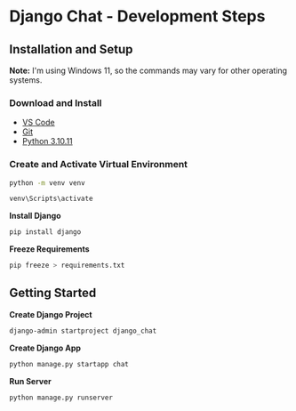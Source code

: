 # Django Chat - Development Steps

## Installation and Setup

**Note:** I'm using Windows 11, so the commands may vary for other operating systems.

### Download and Install
- [VS Code](https://code.visualstudio.com/)
- [Git](https://git-scm.com/downloads)
- [Python 3.10.11](https://www.python.org/downloads/release/python-31011/)

### Create and Activate Virtual Environment
```bash
python -m venv venv
```
```bash
venv\Scripts\activate
```

**Install Django**
```bash
pip install django
```

**Freeze Requirements**
```bash
pip freeze > requirements.txt
```


## Getting Started
**Create Django Project**
```bash
django-admin startproject django_chat
```

**Create Django App**
```bash
python manage.py startapp chat
```

**Run Server**
```bash
python manage.py runserver
```


